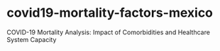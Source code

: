 # covid19-mortality-factors-mexico
COVID-19 Mortality Analysis: Impact of Comorbidities and Healthcare System Capacity
